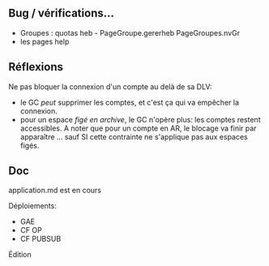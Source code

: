 ## Bug / vérifications...
- Groupes : quotas heb - PageGroupe.gererheb PageGroupes.nvGr
- les pages help

## Réflexions
Ne pas bloquer la connexion d'un compte au delà de sa DLV:
- le GC _peut_ supprimer les comptes, et c'est ça qui va empêcher la connexion.
- pour un espace _figé en archive_, le GC n'opère plus: les comptes restent accessibles. A noter que pour un compte en AR, le blocage va finir par apparaître ... sauf SI cette contrainte ne s'applique pas aux espaces figés.

## Doc
application.md est en cours

Déploiements:
- GAE
- CF OP
- CF PUBSUB

Édition